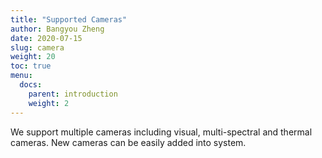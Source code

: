 ```yaml
---
title: "Supported Cameras"
author: Bangyou Zheng
date: 2020-07-15
slug: camera
weight: 20
toc: true
menu:
  docs:
    parent: introduction
    weight: 2
---
```



We support multiple cameras including visual, multi-spectral and thermal cameras. New cameras can be easily added into system.
